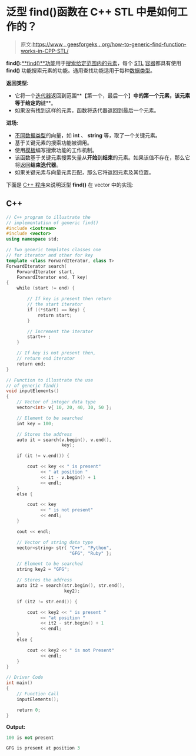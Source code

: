 # 泛型 find()函数在 C++ STL 中是如何工作的？

> 原文:[https://www . geesforgeks . org/how-to-generic-find-function-works-in-CPP-STL/](https://www.geeksforgeeks.org/how-does-generic-find-function-works-in-cpp-stl/)

**find():**[**find()**功能](https://www.geeksforgeeks.org/std-find-in-cpp/)用于[搜索给定范围内的元素](https://www.geeksforgeeks.org/searching-algorithms/)，每个 [STL](https://www.geeksforgeeks.org/the-c-standard-template-library-stl/) [容器](https://www.geeksforgeeks.org/containers-cpp-stl/)都具有使用 **find()** 功能搜索元素的功能。通用查找功能适用于每种[数据类型](https://www.geeksforgeeks.org/c-data-types/)。

**返回类型:**

*   它将一个[迭代器](https://www.geeksforgeeks.org/iterators-c-stl/)返回到范围**【第一个，最后一个】**中的第一个元素，该元素等于给定的**键**。
*   如果没有找到这样的元素，函数将迭代器返回到最后一个元素。

**进场:**

*   [不同](https://www.geeksforgeeks.org/vector-in-cpp-stl/)[数据类型](https://www.geeksforgeeks.org/c-data-types/)的向量，如 **int** 、 **string** 等，取了一个关键元素。
*   基于关键元素的搜索功能被调用。
*   使用[模板](https://www.geeksforgeeks.org/templates-cpp/)编写搜索功能的工作机制。
*   该函数基于关键元素搜索矢量从**开始**到**结束**的元素。如果该值不存在，那么它将返回**结束迭代器**。
*   如果关键元素与向量元素匹配，那么它将返回元素及其位置。

下面是 [C++ 程序](https://www.geeksforgeeks.org/c-plus-plus/)来说明泛型 **find()** 在 vector 中的实现:

## C++

```cpp
// C++ program to illustrate the
// implementation of generic find()
#include <iostream>
#include <vector>
using namespace std;

// Two generic templates classes one
// for iterator and other for key
template <class ForwardIterator, class T>
ForwardIterator search(
    ForwardIterator start,
    ForwardIterator end, T key)
{
    while (start != end) {

        // If key is present then return
        // the start iterator
        if ((*start) == key) {
            return start;
        }

        // Increment the iterator
        start++ ;
    }

    // If key is not present then,
    // return end iterator
    return end;
}

// Function to illustrate the use
// of generic find()
void inputElements()
{
    // Vector of integer data type
    vector<int> v{ 10, 20, 40, 30, 50 };

    // Element to be searched
    int key = 100;

    // Stores the address
    auto it = search(v.begin(), v.end(),
                     key);

    if (it != v.end()) {

        cout << key << " is present"
             << " at position "
             << it - v.begin() + 1
             << endl;
    }
    else {

        cout << key
             << " is not present"
             << endl;
    }

    cout << endl;

    // Vector of string data type
    vector<string> str{ "C++", "Python",
                        "GFG", "Ruby" };

    // Element to be searched
    string key2 = "GFG";

    // Stores the address
    auto it2 = search(str.begin(), str.end(),
                      key2);

    if (it2 != str.end()) {

        cout << key2 << " is present "
             << "at position "
             << it2 - str.begin() + 1
             << endl;
    }
    else {

        cout << key2 << " is not Present"
             << endl;
    }
}

// Driver Code
int main()
{
    // Function Call
    inputElements();

    return 0;
}
```

**Output:**

```cpp
100 is not present

GFG is present at position 3

```